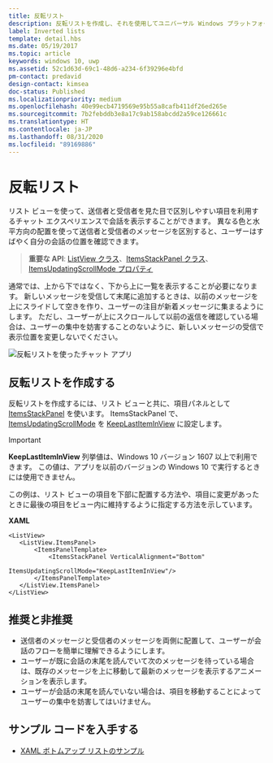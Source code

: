```yaml
---
title: 反転リスト
description: 反転リストを作成し、それを使用してユニバーサル Windows プラットフォーム (UWP) アプリで ListView コントロールの下部に新しい項目を追加する方法について説明します。
label: Inverted lists
template: detail.hbs
ms.date: 05/19/2017
ms.topic: article
keywords: windows 10, uwp
ms.assetid: 52c1d63d-69c1-48d6-a234-6f39296e4bfd
pm-contact: predavid
design-contact: kimsea
doc-status: Published
ms.localizationpriority: medium
ms.openlocfilehash: 40e99ecb4719569e95b55a8cafb411df26ed265e
ms.sourcegitcommit: 7b2febddb3e8a17c9ab158abcdd2a59ce126661c
ms.translationtype: HT
ms.contentlocale: ja-JP
ms.lasthandoff: 08/31/2020
ms.locfileid: "89169886"
---
```

# <a name="inverted-lists"></a>反転リスト

 

リスト ビューを使って、送信者と受信者を見た目で区別しやすい項目を利用するチャット エクスペリエンスで会話を表示することができます。  異なる色と水平方向の配置を使って送信者と受信者のメッセージを区別すると、ユーザーはすばやく自分の会話の位置を確認できます。

> **重要な API**: [ListView クラス](/uwp/api/windows.ui.xaml.controls.listview)、[ItemsStackPanel クラス](/uwp/api/windows.ui.xaml.controls.itemsstackpanel)、[ItemsUpdatingScrollMode プロパティ](/uwp/api/windows.ui.xaml.controls.itemsstackpanel.itemsupdatingscrollmode)
 
通常では、上から下ではなく、下から上に一覧を表示することが必要になります。  新しいメッセージを受信して末尾に追加するときは、以前のメッセージを上にスライドして空きを作り、ユーザーの注目が新着メッセージに集まるようにします。  ただし、ユーザーが上にスクロールして以前の返信を確認している場合は、ユーザーの集中を妨害することのないように、新しいメッセージの受信で表示位置を変更しないでください。

![反転リストを使ったチャット アプリ](images/listview-inverted.png)

## <a name="create-an-inverted-list"></a>反転リストを作成する

反転リストを作成するには、リスト ビューと共に、項目パネルとして [ItemsStackPanel](/uwp/api/windows.ui.xaml.controls.itemsstackpanel) を使います。 ItemsStackPanel で、[ItemsUpdatingScrollMode](/uwp/api/windows.ui.xaml.controls.itemsstackpanel.itemsupdatingscrollmode) を [KeepLastItemInView](/uwp/api/windows.ui.xaml.controls.itemsupdatingscrollmode) に設定します。

> [!IMPORTANT]
> **KeepLastItemInView** 列挙値は、Windows 10 バージョン 1607 以上で利用できます。 この値は、アプリを以前のバージョンの Windows 10 で実行するときには使用できません。

この例は、リスト ビューの項目を下部に配置する方法や、項目に変更があったときに最後の項目をビュー内に維持するように指定する方法を示しています。
 
 **XAML**
 ```xaml
<ListView>
    <ListView.ItemsPanel>
        <ItemsPanelTemplate>
            <ItemsStackPanel VerticalAlignment="Bottom"
                             ItemsUpdatingScrollMode="KeepLastItemInView"/>
        </ItemsPanelTemplate>
    </ListView.ItemsPanel>
</ListView>
```

## <a name="dos-and-donts"></a>推奨と非推奨

- 送信者のメッセージと受信者のメッセージを両側に配置して、ユーザーが会話のフローを簡単に理解できるようにします。
- ユーザーが既に会話の末尾を読んでいて次のメッセージを待っている場合は、既存のメッセージを上に移動して最新のメッセージを表示するアニメーションを表示します。
- ユーザーが会話の末尾を読んでいない場合は、項目を移動することによってユーザーの集中を妨害してはいけません。

## <a name="get-the-sample-code"></a>サンプル コードを入手する

- [XAML ボトムアップ リストのサンプル](https://github.com/Microsoft/Windows-universal-samples/tree/master/Samples/XamlBottomUpList)